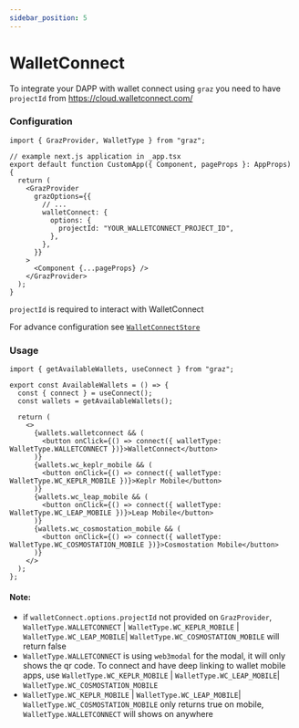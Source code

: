 ```yaml
---
sidebar_position: 5
---
```


# WalletConnect

To integrate your DAPP with wallet connect using `graz` you need to have `projectId` from https://cloud.walletconnect.com/

### Configuration

```tsx
import { GrazProvider, WalletType } from "graz";

// example next.js application in _app.tsx
export default function CustomApp({ Component, pageProps }: AppProps) {
  return (
    <GrazProvider
      grazOptions={{
        // ...
        walletConnect: {
          options: {
            projectId: "YOUR_WALLETCONNECT_PROJECT_ID",
          },
        },
      }}
    >
      <Component {...pageProps} />
    </GrazProvider>
  );
}
```

`projectId` is required to interact with WalletConnect

For advance configuration see [`WalletConnectStore`](./types/WalletConnectStore.md)

### Usage

```tsx
import { getAvailableWallets, useConnect } from "graz";

export const AvailableWallets = () => {
  const { connect } = useConnect();
  const wallets = getAvailableWallets();

  return (
    <>
      {wallets.walletconnect && (
        <button onClick={() => connect({ walletType: WalletType.WALLETCONNECT })}>WalletConnect</button>
      )}
      {wallets.wc_keplr_mobile && (
        <button onClick={() => connect({ walletType: WalletType.WC_KEPLR_MOBILE })}>Keplr Mobile</button>
      )}
      {wallets.wc_leap_mobile && (
        <button onClick={() => connect({ walletType: WalletType.WC_LEAP_MOBILE })}>Leap Mobile</button>
      )}
      {wallets.wc_cosmostation_mobile && (
        <button onClick={() => connect({ walletType: WalletType.WC_COSMOSTATION_MOBILE })}>Cosmostation Mobile</button>
      )}
    </>
  );
};
```

#### Note:

- if `walletConnect.options.projectId` not provided on `GrazProvider`, `WalletType.WALLETCONNECT` | `WalletType.WC_KEPLR_MOBILE` | `WalletType.WC_LEAP_MOBILE`| `WalletType.WC_COSMOSTATION_MOBILE` will return false
- `WalletType.WALLETCONNECT` is using `web3modal` for the modal, it will only shows the qr code. To connect and have deep linking to wallet mobile apps, use `WalletType.WC_KEPLR_MOBILE` |
  `WalletType.WC_LEAP_MOBILE`|
  `WalletType.WC_COSMOSTATION_MOBILE`
- `WalletType.WC_KEPLR_MOBILE` |
  `WalletType.WC_LEAP_MOBILE`|
  `WalletType.WC_COSMOSTATION_MOBILE` only returns true on mobile, `WalletType.WALLETCONNECT` will shows on anywhere
